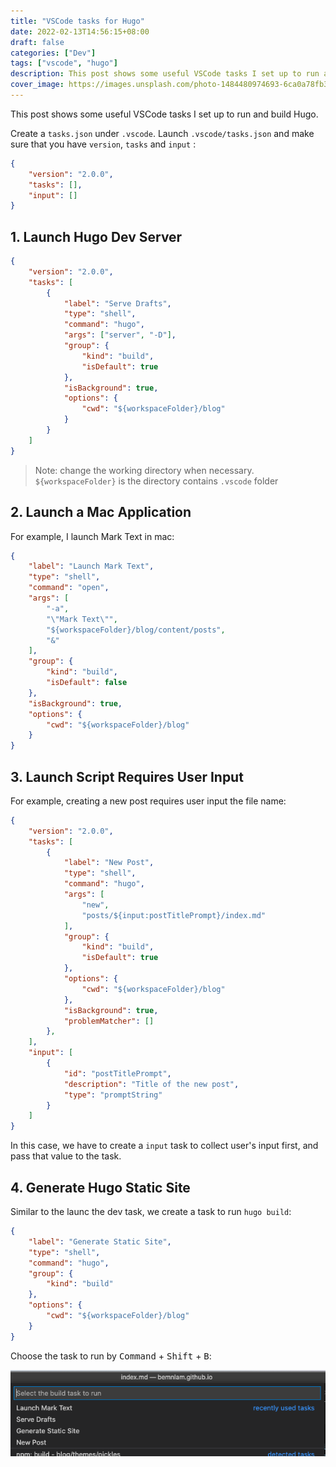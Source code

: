 ```yaml
---
title: "VSCode tasks for Hugo"
date: 2022-02-13T14:56:15+08:00
draft: false
categories: ["Dev"]
tags: ["vscode", "hugo"]
description: This post shows some useful VSCode tasks I set up to run and build Hugo.
cover_image: https://images.unsplash.com/photo-1484480974693-6ca0a78fb36b?ixlib=rb-1.2.1&ixid=MnwxMjA3fDB8MHxwaG90by1wYWdlfHx8fGVufDB8fHx8&auto=format&fit=crop&w=1000&q=80
---
```


This post shows some useful VSCode tasks I set up to run and build Hugo.


Create a `tasks.json` under `.vscode`. Launch `.vscode/tasks.json` and make sure that you have `version`, `tasks` and `input` :

```json
{
    "version": "2.0.0",
    "tasks": [],
    "input": []
}
```

## 1. Launch Hugo Dev Server

```json
{
    "version": "2.0.0",
    "tasks": [
        {
            "label": "Serve Drafts",
            "type": "shell",
            "command": "hugo",
            "args": ["server", "-D"],
            "group": {
                "kind": "build",
                "isDefault": true
            },
            "isBackground": true,
            "options": {
                "cwd": "${workspaceFolder}/blog"
            }
        }
    ]
}
```

> Note: change the working directory when necessary. `${workspaceFolder}` is the directory contains `.vscode` folder

## 2. Launch a Mac Application

For example, I launch Mark Text in mac:

```json
{
    "label": "Launch Mark Text",
    "type": "shell",
    "command": "open",
    "args": [
        "-a",
        "\"Mark Text\"",
        "${workspaceFolder}/blog/content/posts",
        "&"
    ],
    "group": {
        "kind": "build",
        "isDefault": false
    },
    "isBackground": true,
    "options": {
        "cwd": "${workspaceFolder}/blog"
    }
}
```

## 3. Launch Script Requires User Input

For example, creating a new post requires user input the file name:

```json
{
    "version": "2.0.0",
    "tasks": [
        {
            "label": "New Post",
            "type": "shell",
            "command": "hugo",
            "args": [
                "new",
                "posts/${input:postTitlePrompt}/index.md"
            ],
            "group": {
                "kind": "build",
                "isDefault": true
            },
            "options": {
                "cwd": "${workspaceFolder}/blog"
            },
            "isBackground": true,
            "problemMatcher": []
        },
    ],
    "input": [
        {
            "id": "postTitlePrompt",
            "description": "Title of the new post",
            "type": "promptString"
        }
    ]
}
```

In this case, we have to create a `input` task to collect user's input first, and pass that value to the task.

## 4. Generate Hugo Static Site

Similar to the launc the dev task, we create a task to run `hugo build`:

```json
{
    "label": "Generate Static Site",
    "type": "shell",
    "command": "hugo",
    "group": {
        "kind": "build"
    },
    "options": {
        "cwd": "${workspaceFolder}/blog"
    }
}
```

Choose the task to run by <kbd>Command</kbd> + <kbd>Shift</kbd> + <kbd>B</kbd>:

![](./img/2022-02-13-15-48-35-image.png)
